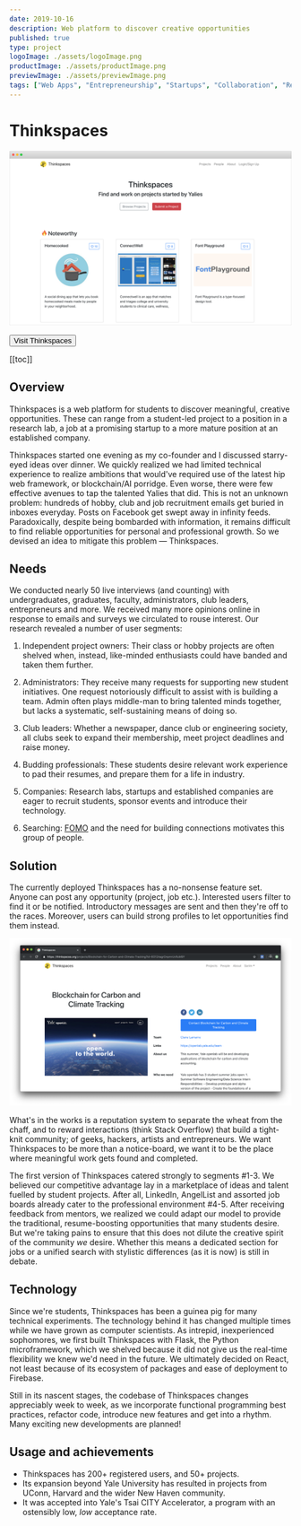```yaml
---
date: 2019-10-16
description: Web platform to discover creative opportunities
published: true
type: project
logoImage: ./assets/logoImage.png
productImage: ./assets/productImage.png
previewImage: ./assets/previewImage.png
tags: ["Web Apps", "Entrepreneurship", "Startups", "Collaboration", "React", "Firebase"]
---
```


# Thinkspaces

![Preview Image](./assets/productImage.png)

<a style="all:unset" href="https://thinkspaces.org" target="_blank" rel="noopener noreferrer"><button class="button">Visit Thinkspaces</button></a>

[[toc]]

## Overview

Thinkspaces is a web platform for students to discover meaningful, creative opportunities. These can range from a student-led project to a position in a research lab, a job at a promising startup to a more mature position at an established company.

Thinkspaces started one evening as my co-founder and I discussed starry-eyed ideas over dinner. We quickly realized we had limited technical experience to realize ambitions that would've required use of the latest hip web framework, or blockchain/AI porridge. Even worse, there were few effective avenues to tap the talented Yalies that did. This is not an unknown problem: hundreds of hobby, club and job recruitment emails get buried in inboxes everyday. Posts on Facebook get swept away in infinity feeds. Paradoxically, despite being bombarded with information, it remains difficult to find reliable opportunities for personal and professional growth. So we devised an idea to mitigate this problem — Thinkspaces.

## Needs

We conducted nearly 50 live interviews (and counting) with undergraduates, graduates, faculty, administrators, club leaders, entrepreneurs and more. We received many more opinions online in response to emails and surveys we circulated to rouse interest. Our research revealed a number of user segments:

1. Independent project owners: Their class or hobby projects are often shelved when, instead, like-minded enthusiasts could have banded and taken them further.

2. Administrators: They receive many requests for supporting new student initiatives. One request notoriously difficult to assist with is building a team. Admin often plays middle-man to bring talented minds together, but lacks a systematic, self-sustaining means of doing so.

3. Club leaders: Whether a newspaper, dance club or engineering society, all clubs seek to expand their membership, meet project deadlines and raise money.

4. Budding professionals: These students desire relevant work experience to pad their resumes, and prepare them for a life in industry.

5. Companies: Research labs, startups and established companies are eager to recruit students, sponsor events and introduce their technology.

6. Searching: [FOMO](https://en.wikipedia.org/wiki/Fear_of_missing_out) and the need for building connections motivates this group of people.

## Solution

The currently deployed Thinkspaces has a no-nonsense feature set. Anyone can post any opportunity (project, job etc.). Interested users filter to find it or be notified. Introductory messages are sent and then they're off to the races. Moreover, users can build strong profiles to let opportunities find them instead.

![Example project](./assets/sampleProject.png "An example of a project")

What's in the works is a reputation system to separate the wheat from the chaff, and to reward interactions (think Stack Overflow) that build a tight-knit community; of geeks, hackers, artists and entrepreneurs. We want Thinkspaces to be more than a notice-board, we want it to be the place where meaningful work gets found and completed.

The first version of Thinkspaces catered strongly to segments #1-3. We believed our competitive advantage lay in a marketplace of ideas and talent fuelled by student projects. After all, LinkedIn, AngelList and assorted job boards already cater to the professional environment #4-5. After receiving feedback from mentors, we realized we could adapt our model to provide the traditional, resume-boosting opportunities that many students desire. But we're taking pains to ensure that this does not dilute the creative spirit of the community _we_ desire. Whether this means a dedicated section for jobs or a unified search with stylistic differences (as it is now) is still in debate.

## Technology

Since we're students, Thinkspaces has been a guinea pig for many technical experiments. The technology behind it has changed multiple times while we have grown as computer scientists. As intrepid, inexperienced sophomores, we first built Thinkspaces with Flask, the Python microframework, which we shelved because it did not give us the real-time flexibility we knew we'd need in the future. We ultimately decided on React, not least because of its ecosystem of packages and ease of deployment to Firebase.

Still in its nascent stages, the codebase of Thinkspaces changes appreciably week to week, as we incorporate functional programming best practices, refactor code, introduce new features and get into a rhythm. Many exciting new developments are planned!

## Usage and achievements

- Thinkspaces has 200+ registered users, and 50+ projects.
- Its expansion beyond Yale University has resulted in projects from UConn, Harvard and the wider New Haven community.
- It was accepted into Yale's Tsai CITY Accelerator, a program with an ostensibly low, _low_ acceptance rate.
